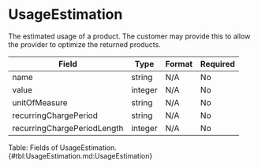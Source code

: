 <!--
    ATTENTION: This file was generated via gradle!
               Do NOT manually edit this file! Any such changes will be overwritten!
-->

# UsageEstimation

The estimated usage of a product.
The customer may provide this to allow the provider to optimize the returned products.

| Field | Type | Format | Required |
|-------|---|--------|---|
| name | string | N/A | No |
| value | integer | N/A | No |
| unitOfMeasure | string | N/A | No |
| recurringChargePeriod | string | N/A | No |
| recurringChargePeriodLength | integer | N/A | No |

Table: Fields of UsageEstimation. {#tbl:UsageEstimation.md:UsageEstimation}
